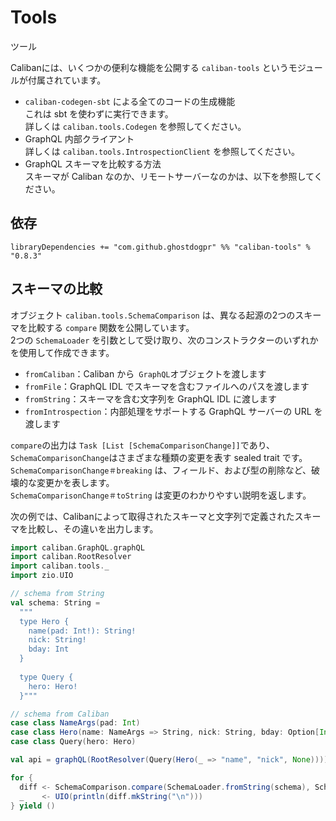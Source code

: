 # Tools
ツール

Calibanには、いくつかの便利な機能を公開する `caliban-tools` というモジュールが付属されています。  
- `caliban-codegen-sbt` による全てのコードの生成機能  
これは sbt を使わずに実行できます。  
詳しくは `caliban.tools.Codegen` を参照してください。
- GraphQL 内部クライアント  
詳しくは `caliban.tools.IntrospectionClient` を参照してください。
- GraphQL スキーマを比較する方法  
スキーマが Caliban なのか、リモートサーバーなのかは、以下を参照してください。

## 依存

```
libraryDependencies += "com.github.ghostdogpr" %% "caliban-tools" % "0.8.3"
```

## スキーマの比較

オブジェクト `caliban.tools.SchemaComparison` は、異なる起源の2つのスキーマを比較する `compare` 関数を公開しています。  
2つの `SchemaLoader` を引数として受け取り、次のコンストラクターのいずれかを使用して作成できます。
- `fromCaliban`：Caliban から` GraphQL`オブジェクトを渡します
- `fromFile`：GraphQL IDL でスキーマを含むファイルへのパスを渡します
- `fromString`：スキーマを含む文字列を GraphQL IDL に渡します
- `fromIntrospection`：内部処理をサポートする GraphQL サーバーの URL を渡します

`compare`の出力は `Task [List [SchemaComparisonChange]]`であり、  
`SchemaComparisonChange`はさまざまな種類の変更を表す sealed trait です。  
`SchemaComparisonChange＃breaking` は、フィールド、および型の削除など、破壊的な変更かを表します。  
`SchemaComparisonChange＃toString` は変更のわかりやすい説明を返します。  

次の例では、Calibanによって取得されたスキーマと文字列で定義されたスキーマを比較し、その違いを出力します。

```scala
import caliban.GraphQL.graphQL
import caliban.RootResolver
import caliban.tools._
import zio.UIO

// schema from String
val schema: String =
  """
  type Hero {
    name(pad: Int!): String!
    nick: String!
    bday: Int
  }
  
  type Query {
    hero: Hero!
  }"""

// schema from Caliban
case class NameArgs(pad: Int)
case class Hero(name: NameArgs => String, nick: String, bday: Option[Int])
case class Query(hero: Hero)

val api = graphQL(RootResolver(Query(Hero(_ => "name", "nick", None))))

for {
  diff <- SchemaComparison.compare(SchemaLoader.fromString(schema), SchemaLoader.fromCaliban(api))
  _    <- UIO(println(diff.mkString("\n")))
} yield ()
```
